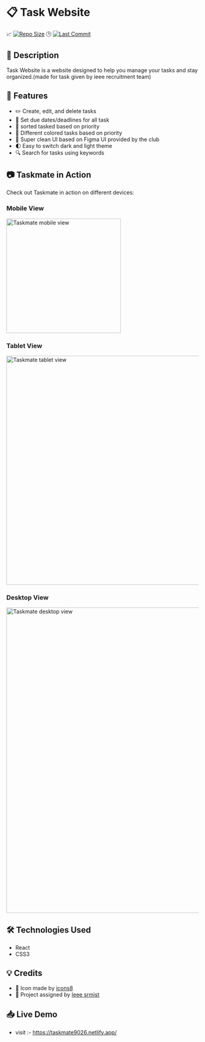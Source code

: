 # 📋 Task Website

📈 [![Repo Size](https://img.shields.io/badge/Repo%20Size-1.2MB-blue?style=flat-square)](https://github.com/pydeep9026/task-website)
🕒 [![Last Commit](https://img.shields.io/github/last-commit/pydeep9026/task-website?style=flat-square)](https://github.com/pydeep9026/task-website/commits/master)

## 📝 Description

Task Website is a website designed to help you manage your tasks and stay organized.(made for task given by ieee recruitment team)

## 🚀 Features

- ✏️ Create, edit, and delete tasks
- 📅 Set due dates/deadlines for all task
- 📂 sorted tasked based on priority
- 🌈 Different colored tasks based on priority
- 🎨 Super clean UI based on Figma UI provided by the club
- 🌓 Easy to switch dark and light theme
- 🔍 Search for tasks using keywords



## 📷 Taskmate in Action

Check out Taskmate in action on different devices:

### Mobile View

<img src="https://user-images.githubusercontent.com/91087103/225314202-5b024d8f-9d15-4a1c-8efb-1739afb47bf4.png" alt="Taskmate mobile view" width="300">

### Tablet View

<img src="https://user-images.githubusercontent.com/91087103/225313450-0150129a-aba2-46d4-a661-8b30848ce83c.png" alt="Taskmate tablet view" width="600">

### Desktop View

<img src="https://user-images.githubusercontent.com/91087103/225314542-ff0b8831-1344-48db-a0c3-1a8a970d049d.png" alt="Taskmate desktop view" width="800">


## 🛠️ Technologies Used
- React
- CSS3


## 💡 Credits

- 🎨 Icon made by [icons8](https://icons8.com/)
- 🙌 Project assigned by [Ieee srmist](https://www.ieeesrmist.in/)

## 📥 Live Demo

- visit :- https://taskmate9026.netlify.app/



